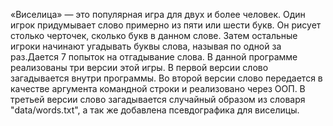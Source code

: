 «Виселица» — это популярная игра для двух и более человек. Один игрок придумывает слово примерно из пяти или шести букв. Он рисует столько черточек, сколько букв в данном слове. Затем остальные игроки начинают угадывать буквы слова, называя по одной за раз.Дается 7 попыток на отгадывание слова.
В данной программе реализованы три версии этой игры.
В первой версии слово загадывается внутри программы.
Во второй версии слово передается в качестве аргумента командной строки и реализовано через ООП.
В третьей версии слово загадывается случайный образом из словаря "data/words.txt", а так же добавлена псевдографика для виселицы.
